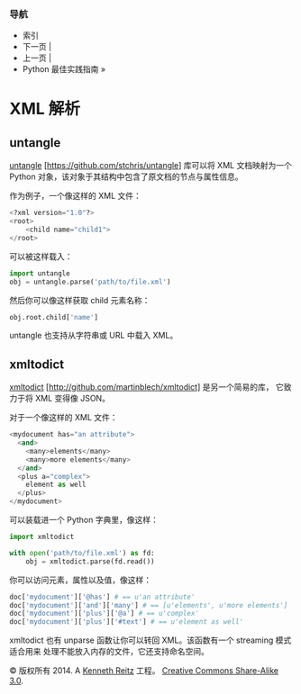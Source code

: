### 导航

*   索引
*   下一页 |
*   上一页 |
*   Python 最佳实践指南 »

# XML 解析

## untangle

[untangle](https://github.com/stchris/untangle) [https://github.com/stchris/untangle] 库可以将 XML 文档映射为一个 Python 对象，该对象于其结构中包含了原文档的节点与属性信息。

作为例子，一个像这样的 XML 文件：

```py
<?xml version="1.0"?>
<root>
    <child name="child1">
</root> 
```

可以被这样载入：

```py
import untangle
obj = untangle.parse('path/to/file.xml') 
```

然后你可以像这样获取 child 元素名称：

```py
obj.root.child['name'] 
```

untangle 也支持从字符串或 URL 中载入 XML。

## xmltodict

[xmltodict](http://github.com/martinblech/xmltodict) [http://github.com/martinblech/xmltodict] 是另一个简易的库， 它致力于将 XML 变得像 JSON。

对于一个像这样的 XML 文件：

```py
<mydocument has="an attribute">
  <and>
    <many>elements</many>
    <many>more elements</many>
  </and>
  <plus a="complex">
    element as well
  </plus>
</mydocument> 
```

可以装载进一个 Python 字典里，像这样：

```py
import xmltodict

with open('path/to/file.xml') as fd:
    obj = xmltodict.parse(fd.read()) 
```

你可以访问元素，属性以及值，像这样：

```py
doc['mydocument']['@has'] # == u'an attribute'
doc['mydocument']['and']['many'] # == [u'elements', u'more elements']
doc['mydocument']['plus']['@a'] # == u'complex'
doc['mydocument']['plus']['#text'] # == u'element as well' 
```

xmltodict 也有 unparse 函数让你可以转回 XML。该函数有一个 streaming 模式适合用来 处理不能放入内存的文件，它还支持命名空间。

© 版权所有 2014\. A <a href="http://kennethreitz.com/pages/open-projects.html">Kenneth Reitz</a> 工程。 <a href="http://creativecommons.org/licenses/by-nc-sa/3.0/"> Creative Commons Share-Alike 3.0</a>.